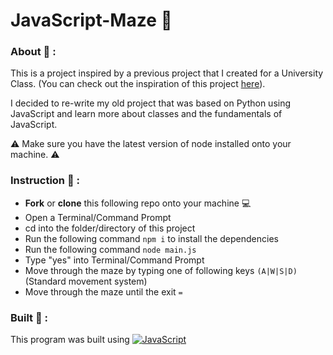 # JavaScript-Maze :snake: 

### About :blue_book: :
This is a project inspired by a previous project that I created for a University Class. (You can check out the inspiration of this project [here](https://github.com/davidcastel/Python-Maze)).

I decided to re-write my old project that was based on Python using JavaScript and learn more about classes and the fundamentals of JavaScript. 

:warning: Make sure you have the latest version of node installed onto your machine. :warning:

### Instruction :pencil: :
* **Fork** or  **clone** this following repo onto your machine :computer:
* Open a Terminal/Command Prompt
* cd into the folder/directory of this project
* Run the following command ```npm i``` to install the dependencies
* Run the following command ```node main.js```
* Type "yes" into Terminal/Command Prompt
* Move through the maze by typing one of following keys ```(A|W|S|D)``` (Standard movement system)
* Move through the maze until the exit ```=```

### Built :wrench: : 
<p>
  This program was built using <a href="https://developer.mozilla.org/en-US/docs/Web/javascript"> <img src="https://img.shields.io/badge/JavaScript-_.svg?style=for-the-badge&logo=JavaScript&color=white" alt="JavaScript"> </a>
</p>
